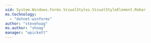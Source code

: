 ```yaml
---
uid: System.Windows.Forms.VisualStyles.VisualStyleElement.Rebar
ms.technology: 
  - "dotnet-winforms"
author: "stevehoag"
ms.author: "shoag"
manager: "wpickett"
---
```


